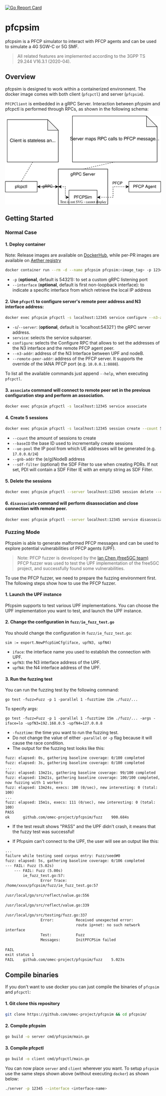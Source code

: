 <!--
SPDX-FileCopyrightText: 2022-present Open Networking Foundation
SPDX-FileCopyrightText: 2024-present Intel Corporation

SPDX-License-Identifier: Apache-2.0

-->
[![Go Report Card](https://goreportcard.com/badge/github.com/omec-project/pfcpsim)](https://goreportcard.com/report/github.com/omec-project/pfcpsim)

# pfcpsim
pfcpsim is a PFCP simulator to interact with PFCP agents and can be used to
simulate a 4G SGW-C or 5G SMF.

> All related features are implemented according to the 3GPP TS 29.244 V16.3.1 (2020-04).

## Overview

pfcpsim is designed to work within a containerized environment. The docker image
comes with both client (`pfcpctl`) and server (`pfcpsim`).

`PFCPClient` is embedded in a gRPC Server. Interaction between pfcpsim and pfcpctl
is performed through RPCs, as shown in the following schema:

![Alt text](docs/images/schema.svg)

## Getting Started

### Normal Case

#### 1. Deploy container
Note: Release images are available on [DockerHub](https://hub.docker.com/r/omecproject/pfcpsim/tags),
while per-PR images are available on [Aether registry](https://registry.aetherproject.org/harbor/projects/9/repositories/pfcpsim/artifacts-tab)
```bash
docker container run --rm -d --name pfcpsim pfcpsim:<image_tag> -p 12345 --interface <interface-name>
```
 - `-p` (**optional**, default is 54321): to set a custom gRPC listening port
 - `--interface` (**optional**, default is first non-loopback interface): to indicate a specific interface from which retrieve the local IP address

#### 2. Use `pfcpctl` to configure server's remote peer address and N3 interface address:
```bash
docker exec pfcpsim pfcpctl -s localhost:12345 service configure --n3-addr <N3-interface-address> --remote-peer-addr <PFCP-server-address>
```
 - `-s`/`--server`: (**optional**, default is 'localhost:54321') the gRPC server address.
 - `service`: selects the service subparser.
 - `configure`: selects the Configure RPC that allows to set the addresses of the N3 interface and the remote PFCP agent peer.
 - `--n3-addr`: address of the N3 Interface between UPF and nodeB.
 - `--remote-peer-addr`: address of the PFCP server. It supports the override of the IANA PFCP port (e.g. `10.0.0.1:8888`).

To list all the available commands just append `--help`, when executing `pfcpctl`.

#### 3. `associate` command will connect to remote peer set in the previous configuration step and perform an association.
```bash
docker exec pfcpsim pfcpctl -s localhost:12345 service associate
```

#### 4. Create 5 sessions
```bash
docker exec pfcpsim pfcpctl -s localhost:12345 session create --count 5 --baseID 2 --ue-pool <CIDR-IP-pool> --gnb-addr <GNodeB-address> --sdf-filter 'permit out ip from 0.0.0.0/0 to assigned 81-81'
```
 - `--count` the amount of sessions to create
 - `--baseID` the base ID used to incrementally create sessions
 - `--ue-pool` the IP pool from which UE addresses will be generated (e.g. `17.0.0.0/24`)
 - `--gnb-addr` the (e/g)NodeB address
 - `--sdf-filter` (optional) the SDF Filter to use when creating PDRs. If not set, PDI will contain a SDF Filter IE with an empty string as SDF Filter.

#### 5. Delete the sessions
```bash
docker exec pfcpsim pfcpctl --server localhost:12345 session delete --count 5 --baseID 2
```

#### 6. `disassociate` command will perform disassociation and close connection with remote peer.
```bash
docker exec pfcpsim pfcpctl --server localhost:12345 service disassociate
```

### Fuzzing Mode

Pfcpsim is able to generate malformed PFCP messages and can be used to explore potential vulnerabilities of PFCP agents (UPF).

> Note:
> PFCP fuzzer is developed by the [Ian Chen (free5GC team)](https://github.com/ianchen0119)
> PFCP fuzzer was used to test the UPF implementation of the free5GC project, and successfully found some vulnerabilities.

To use the PFCP fuzzer, we need to prepare the fuzzing environment first. The following steps show how to use the PFCP fuzzer.

#### 1. Launch the UPF instance

Pfcpsim supports to test various UPF implementations.
You can choose the UPF implementation you want to test, and launch the UPF instance.

#### 2. Change the configuration in `fuzz/ie_fuzz_test.go`

You should change the configuration in `fuzz/ie_fuzz_test.go`:
```go=
sim := export.NewPfcpSimCfg(iface, upfN3, upfN4)
```
- `iface`: the interface name you used to establish the connection with UPF.
- `upfN3`: the N3 interface address of the UPF.
- `upfN4`: the N4 interface address of the UPF.

#### 3. Run the fuzzing test

You can run the fuzzing test by the following command:
```
go test -fuzz=Fuzz -p 1 -parallel 1 -fuzztime 15m ./fuzz/...
```
To specify args:
```
go test -fuzz=Fuzz -p 1 -parallel 1 -fuzztime 15m ./fuzz/... -args -iface=lo -upfN3=192.168.0.5 -upfN4=127.0.0.8
```
- `-fuzztime`: the time you want to run the fuzzing test.
- Do not change the value of either `-parallel` or `-p` flag because it will cause the race condition.
- The output for the fuzzing test looks like this:
```
fuzz: elapsed: 0s, gathering baseline coverage: 0/100 completed
fuzz: elapsed: 3s, gathering baseline coverage: 0/100 completed
...
fuzz: elapsed: 13m21s, gathering baseline coverage: 99/100 completed
fuzz: elapsed: 13m21s, gathering baseline coverage: 100/100 completed, now fuzzing with 1 workers
fuzz: elapsed: 13m24s, execs: 100 (0/sec), new interesting: 0 (total: 100)
...
fuzz: elapsed: 15m1s, execs: 111 (0/sec), new interesting: 0 (total: 100)
PASS
ok  	github.com/omec-project/pfcpsim/fuzz	900.684s
```
- If the test result shows "PASS" and the UPF didn't crash, it means that the fuzzy test was successful!

- If Pfcpsim can't connect to the UPF, the user will see an output like this:
```
...
failure while testing seed corpus entry: Fuzz/seed#0
fuzz: elapsed: 5s, gathering baseline coverage: 0/106 completed
--- FAIL: Fuzz (5.02s)
    --- FAIL: Fuzz (5.00s)
        ie_fuzz_test.go:57:
                Error Trace:    /home/xxxx/pfcpsim/fuzz/ie_fuzz_test.go:57
                                                        /usr/local/go/src/reflect/value.go:556
                                                        /usr/local/go/src/reflect/value.go:339
                                                        /usr/local/go/src/testing/fuzz.go:337
                Error:          Received unexpected error:
                                route ip+net: no such network interface
                Test:           Fuzz
                Messages:       InitPFCPSim failed

FAIL
exit status 1
FAIL    github.com/omec-project/pfcpsim/fuzz    5.023s
```

## Compile binaries
If you don't want to use docker you can just compile the binaries of `pfcpsim` and `pfcpctl`:

#### 1. Git clone this repository
```bash
git clone https://github.com/omec-project/pfcpsim && cd pfcpsim/
```

#### 2. Compile pfcpsim
```bash
go build -o server cmd/pfcpsim/main.go
```

#### 3. Compile pfcpctl
```bash
go build -o client cmd/pfcpctl/main.go
```

You can now place `server` and `client` wherever you want.
To setup `pfcpsim` use the same steps shown above (without executing `docker`)
as shown below:
```bash
./server -p 12345 --interface <interface-name>
```
